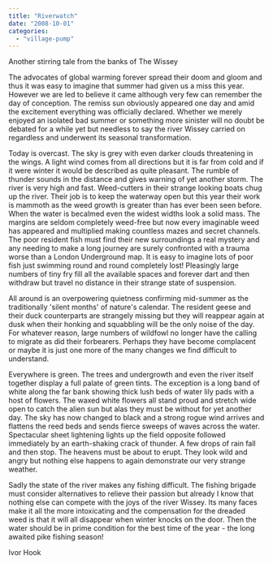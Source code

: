 ```yaml
---
title: "Riverwatch"
date: "2008-10-01"
categories: 
  - "village-pump"
---
```


Another stirring tale from the banks of The Wissey

The advocates of global warming forever spread their doom and gloom and thus it was easy to imagine that summer had given us a miss this year. However we are led to believe it came although very few can remember the day of conception. The remiss sun obviously appeared one day and amid the excitement everything was officially declared. Whether we merely enjoyed an isolated bad summer or something more sinister will no doubt be debated for a while yet but needless to say the river Wissey carried on regardless and underwent its seasonal transformation.

Today is overcast. The sky is grey with even darker clouds threatening in the wings. A light wind comes from all directions but it is far from cold and if it were winter it would be described as quite pleasant. The rumble of thunder sounds in the distance and gives warning of yet another storm. The river is very high and fast. Weed-cutters in their strange looking boats chug up the river. Their job is to keep the waterway open but this year their work is mammoth as the weed growth is greater than has ever been seen before. When the water is becalmed even the widest widths look a solid mass. The margins are seldom completely weed-free but now every imaginable weed has appeared and multiplied making countless mazes and secret channels. The poor resident fish must find their new surroundings a real mystery and any needing to make a long journey are surely confronted with a trauma worse than a London Underground map. It is easy to imagine lots of poor fish just swimming round and round completely lost! Pleasingly large numbers of tiny fry fill all the available spaces and forever dart and then withdraw but travel no distance in their strange state of suspension.

All around is an overpowering quietness confirming mid-summer as the traditionally 'silent months' of nature's calendar. The resident geese and their duck counterparts are strangely missing but they will reappear again at dusk when their honking and squabbling will be the only noise of the day. For whatever reason, large numbers of wildfowl no longer have the calling to migrate as did their forbearers. Perhaps they have become complacent or maybe it is just one more of the many changes we find difficult to understand.

Everywhere is green. The trees and undergrowth and even the river itself together display a full palate of green tints. The exception is a long band of white along the far bank showing thick lush beds of water lily pads with a host of flowers. The waxed white flowers all stand proud and stretch wide open to catch the alien sun but alas they must be without for yet another day. The sky has now changed to black and a strong rogue wind arrives and flattens the reed beds and sends fierce sweeps of waves across the water. Spectacular sheet lightening lights up the field opposite followed immediately by an earth-shaking crack of thunder. A few drops of rain fall and then stop. The heavens must be about to erupt. They look wild and angry but nothing else happens to again demonstrate our very strange weather.

Sadly the state of the river makes any fishing difficult. The fishing brigade must consider alternatives to relieve their passion but already I know that nothing else can compete with the joys of the river Wissey. Its many faces make it all the more intoxicating and the compensation for the dreaded weed is that it will all disappear when winter knocks on the door. Then the water should be in prime condition for the best time of the year - the long awaited pike fishing season!

Ivor Hook
